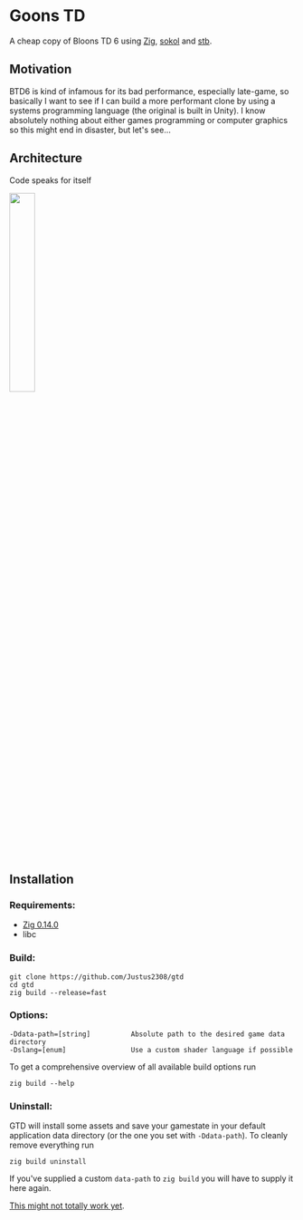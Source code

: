 # Goons TD
A cheap copy of Bloons TD 6 using [Zig](https://ziglang.org), [sokol](https://github.com/floooh/sokol) and [stb](https://github.com/nothings/stb).

## Motivation
BTD6 is kind of infamous for its bad performance, especially late-game, so basically I want to see if I can build a more performant clone by using a systems programming language (the original is built in Unity). I know absolutely nothing about either games programming or computer graphics so this might end in disaster, but let's see...

## Architecture
Code speaks for itself

<img src="https://external-preview.redd.it/x05HyMe3I3PnNWv82hZnLK3no_oZB9eltPArfALad3M.png?format=pjpg&auto=webp&s=276c4a030ba2d78f17aa7217c4c5cc332a8b283a" width=30%>

## Installation

### Requirements:
- [Zig 0.14.0](https://ziglang.org/download)
- libc

### Build:
```
git clone https://github.com/Justus2308/gtd
cd gtd
zig build --release=fast
```

### Options:
```
-Ddata-path=[string]          Absolute path to the desired game data directory
-Dslang=[enum]                Use a custom shader language if possible
```

To get a comprehensive overview of all available build options run

```
zig build --help
```

### Uninstall:
GTD will install some assets and save your gamestate in your default application data directory (or the one you set with `-Ddata-path`).
To cleanly remove everything run

```
zig build uninstall
```

If you've supplied a custom `data-path` to `zig build` you will have to supply it here again.

[This might not totally work yet](https://github.com/ziglang/zig/issues/14943).